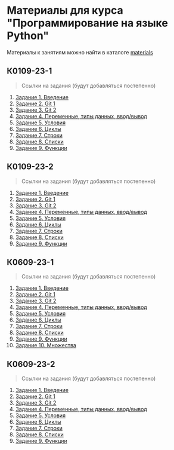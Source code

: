 # Материалы для курса "Программирование на языке Python"

Материалы к занятиям можно найти в каталоге [materials](/materials/)

## К0109-23-1

> Ссылки на задания (будут добавляться постепенно)

1. [Задание 1. Введение](https://classroom.github.com/a/uh-LOHfD)
2. [Задание 2. Git 1](https://github.com/Zernovs-courses/Python-1-2)
3. [Задание 3. Git 2](https://github.com/Zernovs-courses/Python-1-3)
4. [Задание 4. Переменные, типы данных, ввод/вывод](https://classroom.github.com/a/jlAfhAMn)
5. [Задание 5. Условия](https://classroom.github.com/a/wlA9eKNL)
6. [Задание 6. Циклы](https://classroom.github.com/a/Xt3qvWpJ)
7. [Задание 7. Строки](https://classroom.github.com/a/NrZB11qW)
8. [Задание 8. Списки](https://classroom.github.com/a/uQPTQvnj)
9. [Задание 9. Функции](https://classroom.github.com/a/M1uQfsM_)

## К0109-23-2

> Ссылки на задания (будут добавляться постепенно)

1. [Задание 1. Введение](https://classroom.github.com/a/l-9MtuiT)
2. [Задание 2. Git 1](https://github.com/Zernovs-courses/Python-1-2)
3. [Задание 3. Git 2](https://github.com/Zernovs-courses/Python-1-3)
4. [Задание 4. Переменные, типы данных, ввод/вывод](https://classroom.github.com/a/pRG4LyxM)
5. [Задание 5. Условия](https://classroom.github.com/a/9HetFfT8)
6. [Задание 6. Циклы](https://classroom.github.com/a/WZozp1O7)
7. [Задание 7. Строки](https://classroom.github.com/a/GUg1df_w)
8. [Задание 8. Списки](https://classroom.github.com/a/04NfT8v6)
9. [Задание 9. Функции](https://classroom.github.com/a/H8N2HoWy)

## К0609-23-1

> Ссылки на задания (будут добавляться постепенно)

1. [Задание 1. Введение](https://classroom.github.com/a/4w4D9Fc0)
2. [Задание 2. Git 1](https://github.com/Zernovs-courses/Python-1-2)
3. [Задание 3. Git 2](https://github.com/Zernovs-courses/Python-1-3)
4. [Задание 4. Переменные, типы данных, ввод/вывод](https://classroom.github.com/a/f43pBgkZ)
5. [Задание 5. Условия](https://classroom.github.com/a/GULcLvhW)
6. [Задание 6. Циклы](https://classroom.github.com/a/bE7QQcKa)
7. [Задание 7. Строки](https://classroom.github.com/a/XvxgLBRx)
8. [Задание 8. Списки](https://classroom.github.com/a/oM7lyCXO)
9. [Задание 9. Функции](https://classroom.github.com/a/6XqULawD)
10. [Задание 10. Множества](https://classroom.github.com/a/EU28u2XF)

## К0609-23-2

> Ссылки на задания (будут добавляться постепенно)

1. [Задание 1. Введение](https://classroom.github.com/a/mdR8V2XK)
2. [Задание 2. Git 1](https://classroom.github.com/a/3ttXX5-G)
3. [Задание 3. Git 2](https://github.com/Zernovs-courses/Python-1-3)
4. [Задание 4. Переменные, типы данных, ввод/вывод](https://classroom.github.com/a/nT9k6ORC)
5. [Задание 5. Условия](https://classroom.github.com/a/zs5q4Xf1)
6. [Задание 6. Циклы](https://classroom.github.com/a/ZHpPXqyN)
7. [Задание 7. Строки](https://classroom.github.com/a/6bou-w4R)
8. [Задание 8. Списки](https://classroom.github.com/a/P2yNWAAg)
9. [Задание 9. Функции](https://classroom.github.com/a/R8YZtFxl)
